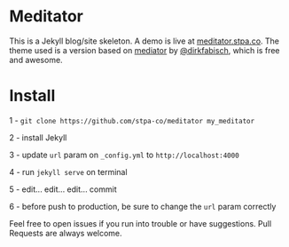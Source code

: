 # Meditator

This is a Jekyll blog/site skeleton. A demo is live at [meditator.stpa.co](https://meditator.stpa.co).
The theme used is a version based on [mediator](https://github.com/dirkfabisch/mediator) by  [@dirkfabisch](https://twitter.com/dirkfabisch), which is free and awesome.

# Install

1 - `git clone https://github.com/stpa-co/meditator my_meditator`

2 - install Jekyll

3 - update `url` param on `_config.yml` to `http://localhost:4000`

4 - run `jekyll serve` on terminal

5 - edit... edit... edit... commit

6 - before push to production, be sure to change the `url` param correctly

Feel free to open issues if you run into trouble or have suggestions. Pull Requests are always welcome.
